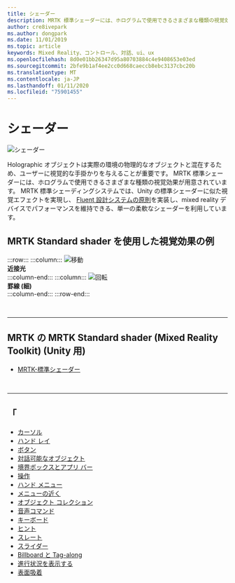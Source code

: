```yaml
---
title: シェーダー
description: MRTK 標準シェーダーには、ホログラムで使用できるさまざまな種類の視覚効果が用意されています。
author: cre8ivepark
ms.author: dongpark
ms.date: 11/01/2019
ms.topic: article
keywords: Mixed Reality、コントロール、対話、ui、ux
ms.openlocfilehash: 8d0e01bb26347d95a80703884c4e9408653e03ed
ms.sourcegitcommit: 2bfe9b1af4ee2cc0d668caeccb8ebc3137cbc20b
ms.translationtype: MT
ms.contentlocale: ja-JP
ms.lasthandoff: 01/11/2020
ms.locfileid: "75901455"
---
```

# <a name="shader"></a>シェーダー

![シェーダー](images/UX/UX_Hero_StandardShader.jpg)

Holographic オブジェクトは実際の環境の物理的なオブジェクトと混在するため、ユーザーに視覚的な手掛かりを与えることが重要です。 MRTK 標準シェーダーには、ホログラムで使用できるさまざまな種類の視覚効果が用意されています。 MRTK 標準シェーディングシステムでは、Unity の標準シェーダーに似た視覚エフェクトを実現し、 [Fluent 設計システムの原則](https://www.microsoft.com/design/fluent/#/)を実装し、mixed reality デバイスでパフォーマンスを維持できる、単一の柔軟なシェーダーを利用しています。
<br>

## <a name="examples-of-visual-effects-using-mrtk-standard-shader"></a>MRTK Standard shader を使用した視覚効果の例 
:::row:::
    :::column:::
       ![移動](images/UX/UX_Button_Affordance_ProximityLight.jpg)<br>
       **近接光**<br>
    :::column-end:::
    :::column:::
       ![回転](images/UX/UX_Button_Affordance_FocusHighlight.jpg)<br>
        **罫線 (細)**<br>
    :::column-end:::
:::row-end:::

<br>

---

## <a name="mrtk-standard-shader-in-mrtk-mixed-reality-toolkit-for-unity"></a>MRTK の MRTK Standard shader (Mixed Reality Toolkit) (Unity 用)

* [MRTK-標準シェーダー](https://microsoft.github.io/MixedRealityToolkit-Unity/Documentation/README_MRTKStandardShader.html)


<br>

---

## <a name="see-also"></a>「

* [カーソル](cursors.md)
* [ハンド レイ](point-and-commit.md)
* [ボタン](button.md)
* [対話可能なオブジェクト](interactable-object.md)
* [境界ボックスとアプリ バー](app-bar-and-bounding-box.md)
* [操作](direct-manipulation.md)
* [ハンド メニュー](hand-menu.md)
* [メニューの近く](near-menu.md)
* [オブジェクト コレクション](object-collection.md)
* [音声コマンド](voice-input.md)
* [キーボード](keyboard.md)
* [ヒント](tooltip.md)
* [スレート](slate.md)
* [スライダー](slider.md)
* [Billboard と Tag-along](billboarding-and-tag-along.md)
* [進行状況を表示する](progress.md)
* [表面吸着](surface-magnetism.md)
